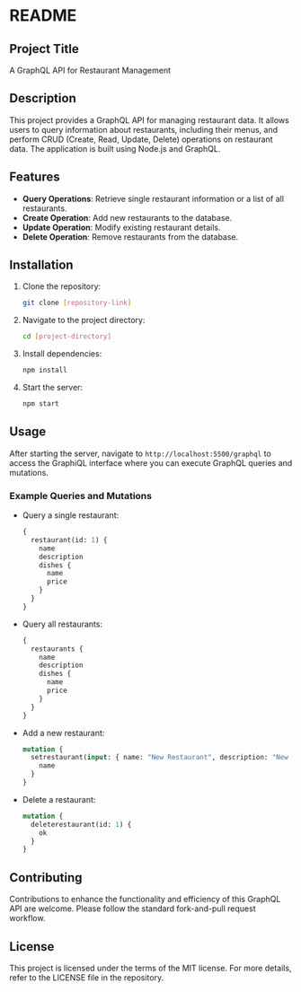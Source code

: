 # README

## Project Title

A GraphQL API for Restaurant Management

## Description

This project provides a GraphQL API for managing restaurant data. It allows users to query information about restaurants, including their menus, and perform CRUD (Create, Read, Update, Delete) operations on restaurant data. The application is built using Node.js and GraphQL.

## Features

- **Query Operations**: Retrieve single restaurant information or a list of all restaurants.
- **Create Operation**: Add new restaurants to the database.
- **Update Operation**: Modify existing restaurant details.
- **Delete Operation**: Remove restaurants from the database.

## Installation

1. Clone the repository:
   ```bash
   git clone [repository-link]
   ```
2. Navigate to the project directory:
   ```bash
   cd [project-directory]
   ```
3. Install dependencies:
   ```bash
   npm install
   ```
4. Start the server:
   ```bash
   npm start
   ```

## Usage

After starting the server, navigate to `http://localhost:5500/graphql` to access the GraphiQL interface where you can execute GraphQL queries and mutations.

### Example Queries and Mutations

- Query a single restaurant:
  ```graphql
  {
    restaurant(id: 1) {
      name
      description
      dishes {
        name
        price
      }
    }
  }
  ```

- Query all restaurants:
  ```graphql
  {
    restaurants {
      name
      description
      dishes {
        name
        price
      }
    }
  }
  ```

- Add a new restaurant:
  ```graphql
  mutation {
    setrestaurant(input: { name: "New Restaurant", description: "New Description" }) {
      name
    }
  }
  ```

- Delete a restaurant:
  ```graphql
  mutation {
    deleterestaurant(id: 1) {
      ok
    }
  }
  ```

## Contributing

Contributions to enhance the functionality and efficiency of this GraphQL API are welcome. Please follow the standard fork-and-pull request workflow.

## License

This project is licensed under the terms of the MIT license. For more details, refer to the LICENSE file in the repository.
